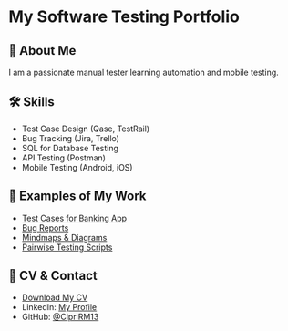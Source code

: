 # My Software Testing Portfolio

## 📌 About Me
I am a passionate manual tester learning automation and mobile testing.

## 🛠 Skills
- Test Case Design (Qase, TestRail)
- Bug Tracking (Jira, Trello)
- SQL for Database Testing
- API Testing (Postman)
- Mobile Testing (Android, iOS)

## 📂 Examples of My Work
- [Test Cases for Banking App](./Project-1(Guru99%20Banking%20App)/Test%20Cases/)
- [Bug Reports](./Project-1(Guru99%20Banking%20App)/Bug%20Reports/)
- [Mindmaps & Diagrams](./Mindmaps/)
- [Pairwise Testing Scripts](./Pairwise-Testing/)

## 📄 CV & Contact
- [Download My CV](./CV/CV.pdf)
- LinkedIn: [My Profile](https://www.linkedin.com/in/yourprofile)
- GitHub: [@CipriRM13](https://github.com/CipriRM13)
